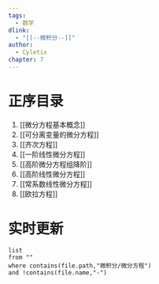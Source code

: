 ```yaml
---
tags:
  - 数学
dlink:
  - "[[--微积分--]]"
author:
  - Cyletix
chapter: 7
---
```

# 正序目录
1. [[微分方程基本概念]]
2. [[可分离变量的微分方程]]
3. [[齐次方程]]
4. [[一阶线性微分方程]]
5. [[高阶微分方程组降阶]]
6. [[高阶线性微分方程]]
7. [[常系数线性微分方程]]
8. [[欧拉方程]]

# 实时更新
```dataview
list 
from ""
where contains(file.path,"微积分/微分方程")
and !contains(file.name,"-")
```
